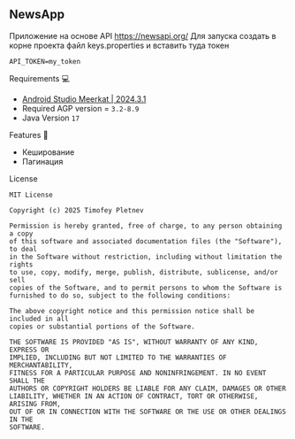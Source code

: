 
## NewsApp
Приложение на основе API https://newsapi.org/
Для запуска создать в корне проекта файл keys.properties и вставить туда токен

```
API_TOKEN=my_token
```

Requirements 💻

- [Android Studio Meerkat | 2024.3.1](https://developer.android.com/studio/releases)
- Required AGP version = `3.2-8.9`
- Java Version `17`

Features 🧬

- Кеширование
- Пагинация


License

```
MIT License

Copyright (c) 2025 Timofey Pletnev

Permission is hereby granted, free of charge, to any person obtaining a copy
of this software and associated documentation files (the "Software"), to deal
in the Software without restriction, including without limitation the rights
to use, copy, modify, merge, publish, distribute, sublicense, and/or sell
copies of the Software, and to permit persons to whom the Software is
furnished to do so, subject to the following conditions:

The above copyright notice and this permission notice shall be included in all
copies or substantial portions of the Software.

THE SOFTWARE IS PROVIDED "AS IS", WITHOUT WARRANTY OF ANY KIND, EXPRESS OR
IMPLIED, INCLUDING BUT NOT LIMITED TO THE WARRANTIES OF MERCHANTABILITY,
FITNESS FOR A PARTICULAR PURPOSE AND NONINFRINGEMENT. IN NO EVENT SHALL THE
AUTHORS OR COPYRIGHT HOLDERS BE LIABLE FOR ANY CLAIM, DAMAGES OR OTHER
LIABILITY, WHETHER IN AN ACTION OF CONTRACT, TORT OR OTHERWISE, ARISING FROM,
OUT OF OR IN CONNECTION WITH THE SOFTWARE OR THE USE OR OTHER DEALINGS IN THE
SOFTWARE.
```